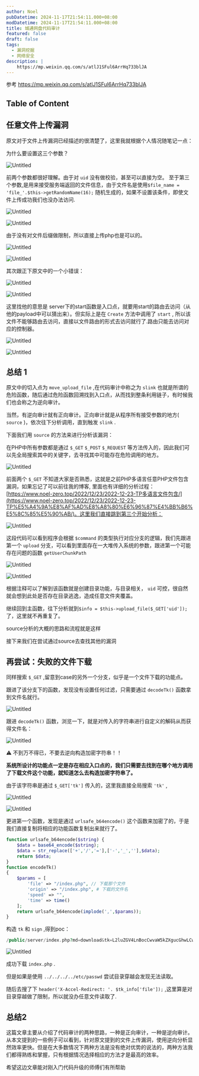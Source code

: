 ```yaml
---
author: Noel
pubDatetime: 2024-11-17T21:54:11.000+08:00
modDatetime: 2024-11-17T21:54:11.000+08:00
title: 城通网盘代码审计
featured: false
draft: false
tags:
  - 漏洞挖掘
  - 网络安全
description: |
    https://mp.weixin.qq.com/s/atlJ1SFul6ArrHq733blJA
---
```




参考 https://mp.weixin.qq.com/s/atlJ1SFul6ArrHq733blJA

## Table of Content

## 任意文件上传漏洞

原文对于文件上传漏洞已经描述的很清楚了，这里我就根据个人情况随笔记一点：

为什么要设置这三个参数？

![Untitled](https://particles.oss-cn-beijing.aliyuncs.com/blog_img/20241117224412285-48557.png)

前两个参数都很好理解。由于对 `uid` 没有做校验，甚至可以直接为空。 至于第三个参数,是用来接受服务端返回的文件信息，由于文件名是使用`$file_name = 'file_'.$this->getRandomName(16);`  随机生成的，如果不设置该条件，即使文件上传成功我们也没办法访问.

![Untitled](https://particles.oss-cn-beijing.aliyuncs.com/blog_img/20241117224412286-202f7.png)

![Untitled](https://particles.oss-cn-beijing.aliyuncs.com/blog_img/20241117224412286-76559.png)

由于没有对文件后缀做限制，所以直接上传php也是可以的。

![Untitled](https://particles.oss-cn-beijing.aliyuncs.com/blog_img/20241117224412286-eabcd.png)

![Untitled](https://particles.oss-cn-beijing.aliyuncs.com/blog_img/20241117224412286-f17c3.png)

其次跟正下原文中的一个小错误：

![Untitled](https://particles.oss-cn-beijing.aliyuncs.com/blog_img/20241117224412286-a0430.png)

![Untitled](https://particles.oss-cn-beijing.aliyuncs.com/blog_img/20241117224412286-8fd56.png)

这里找他的意思是 server下的start函数是入口点，就要用start的路由去访问（从他的payload中可以猜出来）。但实际上是在 `Create` 方法中调用了 `start` , 所以该文件不能够路由去访问，直接以文件路由的形式去访问就行了.路由只能去访问对应的控制器。

![Untitled](https://particles.oss-cn-beijing.aliyuncs.com/blog_img/20241117224412286-8142b.png)

![Untitled](https://particles.oss-cn-beijing.aliyuncs.com/blog_img/20241117224412286-19d06.png)

## 总结 1

原文中的切入点为 `move_upload_file` ,在代码审计中称之为 `slink`  也就是所谓的危险函数，随后通过危险函数回溯找到入口点，从而找到整条利用链子，有时候我们也会称之为逆向审计。

当然，有逆向审计就有正向审计。正向审计就是从程序所有接受参数的地方( `source` )，依次往下分析调用，直到触发 `slink` .

下面我们用 `source` 的方法来进行分析该漏洞：

在PHP中所有参数都是通过 `$_GET`  `$_POST`  `$_REQUEST` 等方法传入的，因此我们可以先全局搜索其中的关键字，去寻找其中可能存在危险调用的地方。

![Untitled](https://particles.oss-cn-beijing.aliyuncs.com/blog_img/20241117224412286-9ad5f.png)

前面两个 `$_GET`  不知道大家是否熟悉，这就是之前PHP多语言任意PHP文件包含漏洞，如果忘记了可以前往我的博客, 里面也有详细的分析过程：[https://www.noel-zero.top/2022/12/23/2022-12-23-TP多语言文件包含/](https://www.noel-zero.top/2022/12/23/2022-12-23-TP%E5%A4%9A%E8%AF%AD%E8%A8%80%E6%96%87%E4%BB%B6%E5%8C%85%E5%90%AB/)。这里我们直接跳到第三个开始分析：

![Untitled](https://particles.oss-cn-beijing.aliyuncs.com/blog_img/20241117224412286-c7708.png)

这段代码可以看到程序会根据 `$command`  的类型执行对应分支的逻辑，我们先跟进第一个 `upload` 分支，可以看到里面存在一大堆传入系统的参数，跟进第一个可能存在问题的函数 ``getUserChunkPath``

![Untitled](https://particles.oss-cn-beijing.aliyuncs.com/blog_img/20241117224412286-3445e.png)

![Untitled](https://particles.oss-cn-beijing.aliyuncs.com/blog_img/20241117224412286-6fffb.png)

根据注释可以了解到该函数就是创建目录功能，与目录相关， `uid`  可控，很自然就会想到此处是否存在目录逃逸，造成任意文件夹覆盖。

继续回到主函数，往下分析就到`$info = $this->upload_file($_GET['uid']);` 了，这里就不再重复了。

source分析的大概的思路和流程就是这样

接下来我们在尝试通过source去查找其他的漏洞

## 再尝试：失败的文件下载

同样搜索 `$_GET` ,留意到case的另外一个分支，似乎是一个文件下载的功能点。

跟进了该分支下的函数，发现没有设置任何过滤，只需要通过 `decodeTk()`  函数拿到文件名就行。

![Untitled](https://particles.oss-cn-beijing.aliyuncs.com/blog_img/20241117224412286-6584a.png)

跟进 `decodeTk()` 函数，浏览一下，就是对传入的字符串进行自定义的解码从而获得文件名：

![Untitled](https://particles.oss-cn-beijing.aliyuncs.com/blog_img/20241117224412286-c3dd6.png)

<aside>
⚠️ 不到万不得已，不要去逆向构造加密字符串！！

</aside>

**系统所设计的功能点一定是存在相应入口点的，我们只需要去找到在哪个地方调用了下载文件这个功能，就知道怎么去构造加密字符串了。**

由于该字符串是通过 `$_GET['tk']`  传入的，这里我直接全局搜索 `'tk'` ,

![Untitled](https://particles.oss-cn-beijing.aliyuncs.com/blog_img/20241117224412286-32bcd.png)

![Untitled](https://particles.oss-cn-beijing.aliyuncs.com/blog_img/20241117224412286-baae6.png)

更进第一个函数，发现是通过 `urlsafe_b64encode()`  这个函数来加密了的，于是我们直接复制将相应的功能函数复制出来就行了。

```php
function urlsafe_b64encode($string) {
    $data = base64_encode($string);
    $data = str_replace(['+','/','='],['-','_',''],$data);
    return $data;
}
function encodeTk()
{
    $params = [
        'file' => "/index.php", // 下载那个文件
        'origin' => "/index.php", # 下载的文件名
        'speed' => "",
        'time' => time()
    ];
    return urlsafe_b64encode(implode(',',$params));
}
```

构造 `tk`  和 `sign` ,得到poc：

```php
/public/server/index.php?md=download&tk=L2luZGV4LnBocCwvaW5kZXgucGhwLCwxNzA3MjAwOTky&sign=17c65088a435fce676d915cf2877f8b0
```

![Untitled](https://particles.oss-cn-beijing.aliyuncs.com/blog_img/20241117224412286-f4b0b.png)

成功下载 `index.php` .

但是如果是使用 `../../../../etc/passwd`  尝试目录穿越会发现无法读取。

随后去搜了下 ``header('X-Accel-Redirect: '. $tk_info['file']);`` ,这里算是对目录穿越做了限制，所以就没办任意文件读取了.

## 总结2

这篇文章主要从介绍了代码审计的两种思路，一种是正向审计，一种是逆向审计。从本文提到的一些例子可以看到，针对原文提到的文件上传漏洞，使用逆向分析显然效率更快。但是在大多数情况下两种方法是没有绝对优势的说法的，两种方法我们都得熟练和掌握，只有根据情况选择相应的方法才是最高的效率。

希望这边文章能对刚入门代码升级的师傅们有所帮助